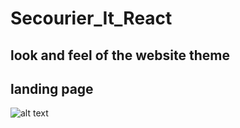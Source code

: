 # Secourier_It_React

## look and feel of the website theme 
## landing page
![alt text](./presetation_files/landing.png)

